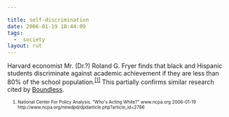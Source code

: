 ```yaml
---

title: self-discrimination
date: 2006-01-19 18:44:09
tags:
  -  society
layout: rut
---
```



<p>Harvard economist Mr. (Dr.?) Roland G. Fryer finds that black and Hispanic students discriminate against academic achievement if they are less than 80% of the school population.<sup><a href="http://www.ncpa.org/newdpd/dpdarticle.php?article_id=2786" title="Who's Acting White?">[1]</a></sup> This partially confirms similar research cited by <a href="www.boundless.org" title="Boundless">Boundless</a>.  <ol><font size="-2"><li><font size="-2">National Center For Policy Analysis.  "Who's Acting White?"  www.ncpa.org 2006-01-19 http://www.ncpa.org/newdpd/dpdarticle.php?article_id=2786 </font></li></font></ol></p>

